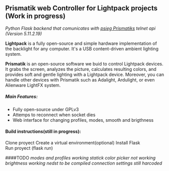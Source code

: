 Prismatik web Controller for Lightpack projects (Work in progress)
---------

*Python Flask backend that comunicates with  [psieg Prismatiks](https://github.com/psieg/Lightpack/releases) telnet api (Version 5.11.2.19)*




**Lightpack** is a fully open-source and simple hardware implementation of the backlight for any computer. It's a USB content-driven ambient lighting system.

**Prismatik** is an open-source software we buid to control Lightpack devices. It grabs the screen, analyzes the picture,
calculates resulting colors, and provides soft and gentle lighting with a Lightpack device. Moreover, you can
handle other devices with Prismatik such as Adalight, Ardulight, or even Alienware LightFX system.

##### Main Features:
* Fully open-source under GPLv3
* Attemps to reconnect when socket dies
* Web interface for changing profiles, modes, smooth and brigthness


#### Build instructions(still in progress):
Clone proyect
Create a virtual environment(optional)
Install Flask  
Run proyect (flask run)

####TODO
*modes and profiles working*
*statick color picker not working*
*brightness working*
*nedst to be compiled*
*connection settings still harcoded*